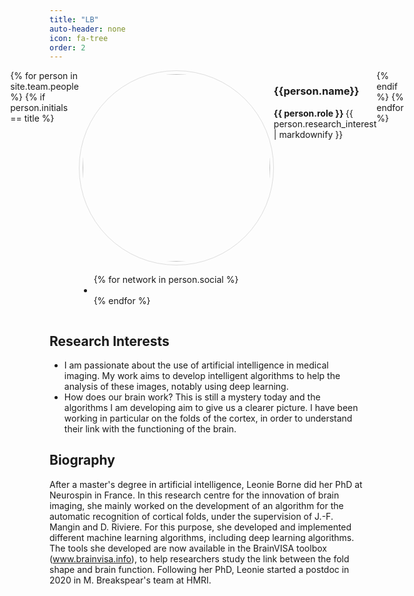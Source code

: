 ```yaml
---
title: "LB"
auto-header: none
icon: fa-tree
order: 2
---
```


<head>
<style>
img.portrait {
  border-radius: 50%;
  width: 300px;
  border: 1px solid #ddd;
  padding: 5px;
}
.row {
  display: flex;
  justify-content: center;
}
</style>
</head>

<section>
  <div class="row">
  {% for person in site.team.people %}
	{% if person.initials == title %}
	  <div class="col">
		<img class="portrait" src="{{ person.image }}" alt="">
		 <ul class="icons">
		{% for network in person.social %}
		  <li><a href="{{- network.url -}}" class="{{ network.icon }}"></a></li>
		{% endfor %}
		</ul>
	  </div> 
	  <div class="col">
	      <h3> {{person.name}} </h3>
              <b> {{ person.role }} </b>
		 {{ person.research_interest | markdownify }}
	  </div> 
	{% endif %}
  {% endfor %}
  </div>
</section>

## Research Interests
- I am passionate about the use of artificial intelligence in medical imaging. My work aims to develop intelligent algorithms to help the analysis of these images, notably using deep learning. 
- How does our brain work? This is still a mystery today and the algorithms I am developing aim to give us a clearer picture. 
I have been working in particular on the folds of the cortex, in order to understand their link with the functioning of the brain.

## Biography
After a master's degree in artificial intelligence, Leonie Borne did her PhD at Neurospin in France. In this research centre for the innovation of brain imaging, she mainly worked on the development of an algorithm for the automatic recognition of cortical folds, under the supervision of J.-F. Mangin and D. Riviere. For this purpose, she developed and implemented different machine learning algorithms, including deep learning algorithms. The tools she developed are now available in the BrainVISA toolbox (www.brainvisa.info), to help researchers study the link between the fold shape and brain function. Following her PhD, Leonie started a postdoc in 2020 in M. Breakspear's team at HMRI. 




